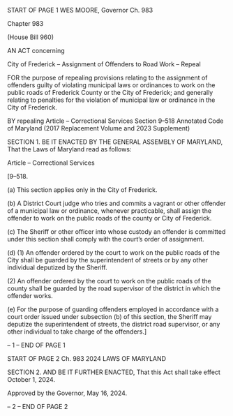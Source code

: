 START OF PAGE 1
WES MOORE, Governor Ch. 983

Chapter 983

(House Bill 960)

AN ACT concerning

City of Frederick – Assignment of Offenders to Road Work – Repeal

FOR the purpose of repealing provisions relating to the assignment of offenders guilty of
violating municipal laws or ordinances to work on the public roads of Frederick
County or the City of Frederick; and generally relating to penalties for the violation
of municipal law or ordinance in the City of Frederick.

BY repealing
Article – Correctional Services
Section 9–518
Annotated Code of Maryland
(2017 Replacement Volume and 2023 Supplement)

SECTION 1. BE IT ENACTED BY THE GENERAL ASSEMBLY OF MARYLAND,
That the Laws of Maryland read as follows:

Article – Correctional Services

[9–518.

(a) This section applies only in the City of Frederick.

(b) A District Court judge who tries and commits a vagrant or other offender of a
municipal law or ordinance, whenever practicable, shall assign the offender to work on the
public roads of the county or City of Frederick.

(c) The Sheriff or other officer into whose custody an offender is committed under
this section shall comply with the court’s order of assignment.

(d) (1) An offender ordered by the court to work on the public roads of the City
shall be guarded by the superintendent of streets or by any other individual deputized by
the Sheriff.

(2) An offender ordered by the court to work on the public roads of the
county shall be guarded by the road supervisor of the district in which the offender works.

(e) For the purpose of guarding offenders employed in accordance with a court
order issued under subsection (b) of this section, the Sheriff may deputize the
superintendent of streets, the district road supervisor, or any other individual to take
charge of the offenders.]

– 1 –
END OF PAGE 1

START OF PAGE 2
Ch. 983 2024 LAWS OF MARYLAND

SECTION 2. AND BE IT FURTHER ENACTED, That this Act shall take effect
October 1, 2024.

Approved by the Governor, May 16, 2024.

– 2 –
END OF PAGE 2